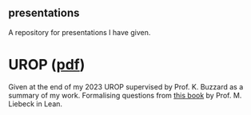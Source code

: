 ## presentations
A repository for presentations I have given.

# UROP ([pdf](https://github.com/archiebrowne/presentations/blob/main/UROP%20presentation/UROP2023.pdf))

Given at the end of my 2023 UROP supervised by Prof. K. Buzzard as a summary of my work. Formalising questions from [this book](https://web.math.ucsb.edu/~agboola/teaching/2021/fall/8/liebeck.pdf) by Prof. M. Liebeck in Lean.